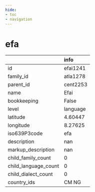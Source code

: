 ```yaml
---
hide:
- toc
- navigation
---
```

# efa
|                      | info     |
|:---------------------|:---------|
| id                   | efai1241 |
| family_id            | atla1278 |
| parent_id            | cent2253 |
| name                 | Efai     |
| bookkeeping          | False    |
| level                | language |
| latitude             | 4.60447  |
| longitude            | 8.27625  |
| iso639P3code         | efa      |
| description          | nan      |
| markup_description   | nan      |
| child_family_count   | 0        |
| child_language_count | 0        |
| child_dialect_count  | 0        |
| country_ids          | CM NG    |